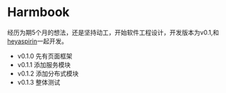 # Harmbook

经历为期5个月的想法，还是坚持动工，开始软件工程设计，开发版本为v0.1,和[heyaspirin](https://github.com/heyaspirin)一起开发。

+ v0.1.0 先有页面框架
+ v0.1.1 添加服务模块
+ v0.1.2 添加分布式模块
+ v0.1.3 整体测试